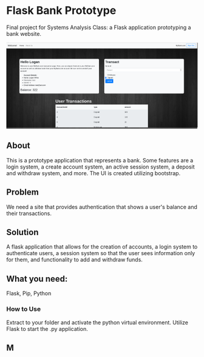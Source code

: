 # Flask Bank Prototype
Final project for Systems Analysis Class: a Flask application prototyping a bank website.

![mainscreen](./Models+Images/screenshots/mainscreen.PNG)

## About 
This is a prototype application that represents a bank. Some features are a login system, a create account system, an active session system, a deposit and withdraw system, and more. The UI is created utilizing bootstrap. 

## Problem
We need a site that provides authentication that shows a user's balance and their transactions.

## Solution

A flask application that allows for the creation of accounts, a login system to authenticate users, a session system so that the user sees information only for them, and functionality to add and withdraw funds.

## What you need:
Flask, Pip, Python

### How to Use
Extract to your folder and activate the python virtual environment. Utilize Flask to start the .py application. 

## M


